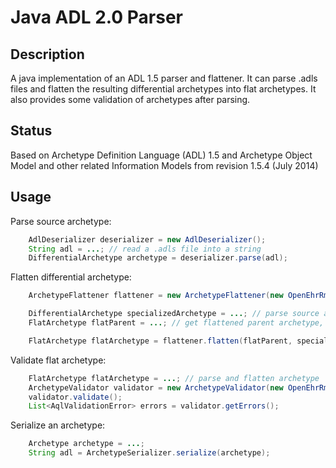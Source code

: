 # Java ADL 2.0 Parser



## Description

A java implementation of an ADL 1.5 parser and flattener. It can parse .adls files
and flatten the resulting differential archetypes into flat archetypes.
It also provides some validation of archetypes after parsing.

## Status
Based on Archetype Definition Language (ADL) 1.5 and Archetype Object Model and other
related Information Models from revision 1.5.4 (July 2014)



## Usage

Parse source archetype:
```java
    AdlDeserializer deserializer = new AdlDeserializer();
    String adl = ...; // read a .adls file into a string
    DifferentialArchetype archetype = deserializer.parse(adl);
```


Flatten differential archetype:
```java
    ArchetypeFlattener flattener = new ArchetypeFlattener(new OpenEhrRmModel());

    DifferentialArchetype specializedArchetype = ...; // parse source archetype
    FlatArchetype flatParent = ...; // get flattened parent archetype, or null if no parent

    FlatArchetype flatArchetype = flattener.flatten(flatParent, specializedArchetype);
```



Validate flat archetype:
```java
    FlatArchetype flatArchetype = ...; // parse and flatten archetype
    ArchetypeValidator validator = new ArchetypeValidator(new OpenEhrRmModel(), flatArchetype);
    validator.validate();
    List<AqlValidationError> errors = validator.getErrors();
```

Serialize an archetype:
```java
    Archetype archetype = ...;
    String adl = ArchetypeSerializer.serialize(archetype);
```


